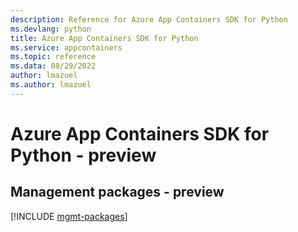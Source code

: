 ```yaml
---
description: Reference for Azure App Containers SDK for Python
ms.devlang: python
title: Azure App Containers SDK for Python
ms.service: appcontainers
ms.topic: reference
ms.data: 08/29/2022
author: lmazuel
ms.author: lmazuel
---
```

# Azure App Containers SDK for Python - preview

## Management packages - preview
[!INCLUDE [mgmt-packages](app-containers-mgmt-index.md)]